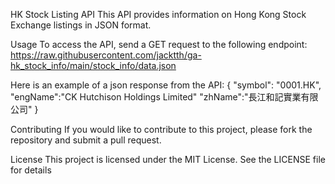 HK Stock Listing API
This API provides information on Hong Kong Stock Exchange listings in JSON format.

Usage
To access the API, send a GET request to the following endpoint:
https://raw.githubusercontent.com/jacktth/ga-hk_stock_info/main/stock_info/data.json


Here is an example of a json response from the API:
{
  "symbol": "0001.HK",
  "engName":"CK Hutchison Holdings Limited"
  "zhName":"長江和記實業有限公司"
}

Contributing
If you would like to contribute to this project, please fork the repository and submit a pull request.

License
This project is licensed under the MIT License. See the LICENSE file for details
